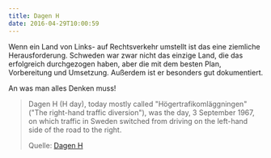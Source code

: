 ```yaml
---
title: Dagen H
date: 2016-04-29T10:00:59
---
```


Wenn ein Land von Links- auf Rechtsverkehr umstellt ist das eine ziemliche
Herausforderung. Schweden war zwar nicht das einzige Land, die das
erfolgreich durchgezogen haben, aber die mit dem besten Plan, Vorbereitung
und Umsetzung. Außerdem ist er besonders gut dokumentiert.

An was man alles Denken muss!


> Dagen H (H day), today mostly called "Högertrafikomläggningen" ("The
> right-hand traffic diversion"), was the day, 3 September 1967, on which
> traffic in Sweden switched from driving on the left-hand side of the road
> to the right.
>
> Quelle: [Dagen H](https://en.wikipedia.org/wiki/Dagen_H)
